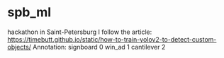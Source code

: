 # spb_ml
hackathon in Saint-Petersburg
I follow the article:
https://timebutt.github.io/static/how-to-train-yolov2-to-detect-custom-objects/
Annotation: 
signboard 0
win_ad 1
cantilever 2
